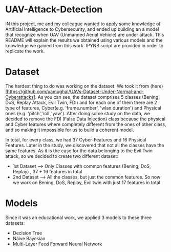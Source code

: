 # UAV-Attack-Detection

IN this project, me and my colleague wanted to apply some knowledge of Artificial Intelligence to Cybersecurity, and ended up building an a model that recognize when UAV (Unmanned Aerial Vehicle) are under attack. This README will explain the results we obtained using various models and the knowledge we gained from this work. IPYNB script are provided in order to replicate the work.


# Dataset

The hardest thing to do was working on the dataset. We took it from (here)[https://github.com/uamughal/UAVs-Dataset-Under-Normal-and-Cyberattacks].
As you can see, the dataset comprises 5 classes (Bening, DoS, Replay Attack, Evil Twin, FDI) and for each one of them there are 2 type of features, Cyber(e.g. 'frame.number', 'wlan.duration') and Physical ones (e.g. 'pitch','roll','yaw'). After doing some study on the data, we decided to remove the FDI (False Data Injection) class because the physical and Cyber features where completely different from the ones of other class, and so making it impossible for us to build a coherent model.

In total, for every class, we had 37 Cyber-Features and 16 Physical Features. Later in the study, we discovered that not all the classes have the same features. As it is the case for the data belonging to the Evil Twin attack, so we decided to create two different dataset:

- 1st Dataset --> Only Classes with common features (Bening, DoS, Replay) , 37 + 16 features in total
- 2nd Dataset --> All the classes, but just the common features. So now we work on Bening, DoS, Replay, Evil twin with just 17 features in total

   
# Models
Since it was an educational work, we applied 3 models to these three datasets:
- Decision Tree
- Näive Bayesian
- Multi-Layer Feed Forward Neural Network
